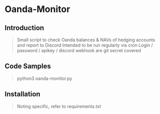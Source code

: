 # Oanda-Monitor

## Introduction

> Small script to check Oanda balances & NAVs of hedging accounts and report to Discord
> Intended to be run regularly via cron
> Login / password / apikey / discord webhook are git secret covered

## Code Samples

> python3 oanda-monitor.py

## Installation

> Noting specific, refer to requirements.txt
